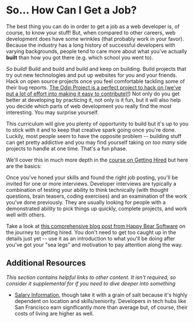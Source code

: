# So... How Can I Get a Job?


The best thing you can do in order to get a job as a web developer is, of course, to know your stuff!  But, when compared to other careers, web development does have some wrinkles (that probably work in your favor).  Because the industry has a long history of successful developers with varying backgrounds, people tend to care more about what you've actually **built** than how you got there (e.g. which school you went to).  

*So build!*  Build and build and build and keep on building.  Build projects that try out new technologies and put up websites for you and your friends.  Hack on open source projects once you feel comfortable tackling some of their bug reports.  [The Odin Project is a perfect project to hack on (we've put a lot of effort into making it easy to contribute)!](/contributing)) Not only do you get better at developing by practicing it, not only is it fun, but it will also help you decide which parts of web development you really find the most interesting.  You may surprise yourself.  

This curriculum will give you plenty of opportunity to build but it's up to you to stick with it and to keep that creative spark going once you're done.  Luckily, most people seem to have the opposite problem -- building stuff can get pretty addictive and you may find yourself taking on *too many* side projects to handle at one time.  That's a fun phase.

We'll cover this in much more depth in the [course on Getting Hired](/getting-hired-as-a-web-developer) but here are the basics:

Once you've honed your skills and found the right job posting, you'll be invited for one or more interviews.  Developer interviews are typically a combination of testing your ability to think technically (with thought questions, brain teasers, coding exercises) and an examination of the work you've done previously.  They are usually looking for people with a demonstrated ability to pick things up quickly, complete projects, and work well with others.

Take a look at [this comprehensive blog post from Happy Bear Software](https://www.happybearsoftware.com/how-to-get-a-programmer-job) on the journey to getting hired.  You don't need to get too caught up in the details just yet -- use it as an introduction to what you'll be doing after you've got your "sea legs" and motivation to pay attention along the way.

## Additional Resources

*This section contains helpful links to other content. It isn't required, so consider it supplemental for if you need to dive deeper into something*

* [Salary Information](http://www.indeed.com/salary/Web-Developer.html), though take it with a grain of salt because it's highly dependent on location and skills/seniority.  Developers in tech hubs like San Francisco earn significantly more than average but, of course, their costs of living are higher as well.

